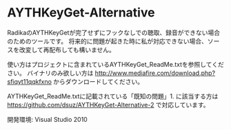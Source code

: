 AYTHKeyGet-Alternative
======================
RadikaのAYTHKeyGetが完了せずにフックなしでの聴取、録音ができない場合のためのツールです。
将来的に問題が起きた時に私が対応できない場合、ソースを改変して再配布しても構いません。

使い方はプロジェクトに含まれているAYTHKeyGet_ReadMe.txtを参照してください。
バイナリのみ欲しい方は http://www.mediafire.com/download.php?sfiqyt11qqkfxno からダウンロードしてください。

AYTHKeyGet_ReadMe.txtに記載されている「既知の問題」1. に該当する方は https://github.com/dsuz/AYTHKeyGet-Alternative-2 で対応しています。

開発環境: Visual Studio 2010
